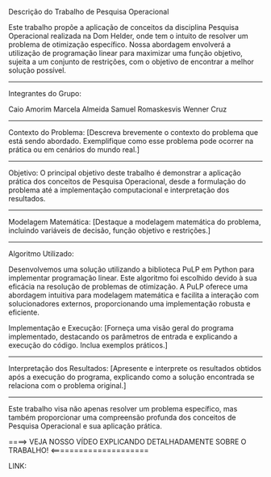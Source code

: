 Descrição do Trabalho de Pesquisa Operacional

Este trabalho propõe a aplicação de conceitos da disciplina Pesquisa Operacional realizada na Dom Helder, onde tem o intuito de resolver um problema de otimização específico. Nossa abordagem envolverá a utilização de programação linear para maximizar  uma função objetivo, sujeita a um conjunto de restrições, com o objetivo de encontrar a melhor solução possível.


---------------------------------------------------------------------------------------------------------------------------------------------------------------------
Integrantes do Grupo:

Caio Amorim
Marcela Almeida
Samuel Romaskesvis
Wenner Cruz

---------------------------------------------------------------------------------------------------------------------------------------------------------------------
Contexto do Problema:
[Descreva brevemente o contexto do problema que está sendo abordado. Exemplifique como esse problema pode ocorrer na prática ou em cenários do mundo real.]


---------------------------------------------------------------------------------------------------------------------------------------------------------------------

Objetivo:
O principal objetivo deste trabalho é demonstrar a aplicação prática dos conceitos de Pesquisa Operacional, desde a formulação do problema até a implementação computacional e interpretação dos resultados.

---------------------------------------------------------------------------------------------------------------------------------------------------------------------

Modelagem Matemática:
[Destaque a modelagem matemática do problema, incluindo variáveis de decisão, função objetivo e restrições.]

---------------------------------------------------------------------------------------------------------------------------------------------------------------------

Algoritmo Utilizado:

Desenvolvemos uma solução utilizando a biblioteca PuLP em Python para implementar programação linear. Este algoritmo foi escolhido devido à sua eficácia na resolução de problemas de otimização. A PuLP oferece uma abordagem intuitiva para modelagem matemática e facilita a interação com solucionadores externos, proporcionando uma implementação robusta e eficiente.

Implementação e Execução:
[Forneça uma visão geral do programa implementado, destacando os parâmetros de entrada e explicando a execução do código. Inclua exemplos práticos.]


---------------------------------------------------------------------------------------------------------------------------------------------------------------------

Interpretação dos Resultados:
[Apresente e interprete os resultados obtidos após a execução do programa, explicando como a solução encontrada se relaciona com o problema original.]


---------------------------------------------------------------------------------------------------------------------------------------------------------------------


Este trabalho visa não apenas resolver um problema específico, mas também proporcionar uma compreensão profunda dos conceitos de Pesquisa Operacional e sua aplicação prática.


====> VEJA NOSSO VÍDEO EXPLICANDO DETALHADAMENTE SOBRE O TRABALHO! <=====================

LINK: 


